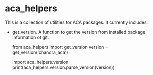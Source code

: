 # aca_helpers

This is a collection of utilities for ACA packages.
It currently includes:

- get_version. A function to get the version from installed package information ot git.

    from aca_helpers import get_version
    version = get_version('chandra_aca')
    
    import aca_helpers.version
    print(aca_helpers.version.parse_version(version))
